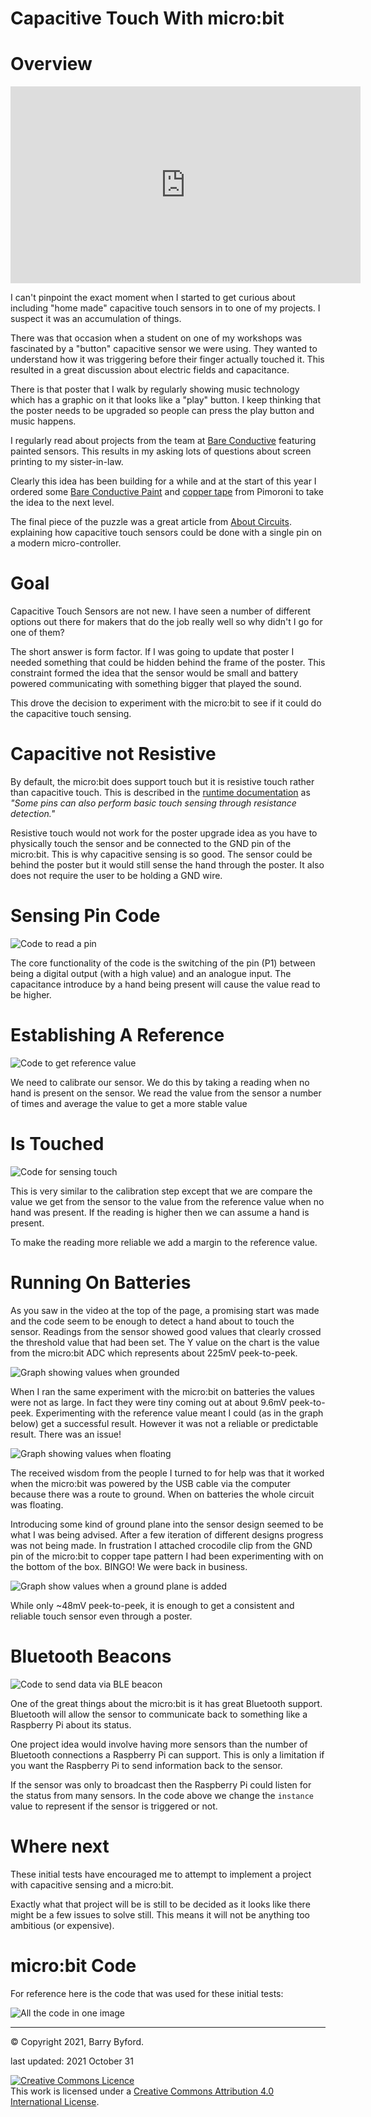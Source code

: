Capacitive Touch With micro:bit
===============================

# Overview

<iframe class="center" width="560" height="315" src="https://www.youtube.com/embed/lO1UFwdejuk" frameborder="0" allowfullscreen></iframe>


I can't pinpoint the exact moment when I started to get curious about including
"home made" capacitive touch sensors in to one of my projects. I suspect it 
was an accumulation of things.

There was that occasion when a student on one of my workshops was fascinated by
a "button" capacitive sensor we were using. They wanted to understand how it
was triggering before their finger actually touched it. This resulted in a great
discussion about electric fields and capacitance.

There is that poster that I walk by regularly showing music technology which 
has a graphic on it that looks like a "play" button. I keep thinking that the 
poster needs to be upgraded so people can press the play button and music
happens.

I regularly read about projects from the team at 
[Bare Conductive](https://www.bareconductive.com/)
featuring painted sensors. This results in my asking lots of questions about 
screen printing to my sister-in-law.

Clearly this idea has been building for a while and at the start of this year 
I ordered some
[Bare Conductive Paint](https://shop.pimoroni.com/products/paint-pen-10ml)
and
[copper tape](https://shop.pimoroni.com/products/copper-tape)
from Pimoroni to take the idea to the next level.

The final piece of the puzzle was a great article from
[About Circuits](https://www.allaboutcircuits.com/technical-articles/circuits-and-techniques-for-implementing-capacitive-touch-sensing/).
explaining how capacitive touch sensors could be done with a single pin on a
modern micro-controller.

# Goal

Capacitive Touch Sensors are not new. I have seen a number of different options
out there for makers that do the job really well so why didn't I go for one of
them?

The short answer is form factor. If I was going to update that poster I needed
something that could be hidden behind the frame of the poster. This constraint
formed the idea that the sensor would be small and battery powered
communicating with something bigger that played the sound.

This drove the decision to experiment with the micro:bit to see if it could do
the capacitive touch sensing.

# Capacitive not Resistive

By default, the micro:bit does support touch but it is resistive touch rather
than capacitive touch. This is described in the
[runtime documentation](https://lancaster-university.github.io/microbit-docs/ubit/io/#overview)
as *"Some pins can also perform basic touch sensing through resistance detection."*

Resistive touch would not work for the poster upgrade idea as you have to 
physically touch the sensor and be connected to the GND pin of the micro:bit.
This is why capacitive sensing is so good. The sensor could be behind the poster
but it would still sense the hand through the poster. It also does not require 
the user to be holding a GND wire.

# Sensing Pin Code

![Code to read a pin](../asset/microbit_touch/microbit-read_pin.png)

The core functionality of the code is the switching of the pin (P1) between 
being a digital output (with a high value) and an analogue input. 
The capacitance introduce by a hand being present will cause the value read to
be higher.

# Establishing A Reference

![Code to get reference value](../asset/microbit_touch/microbit_calibration.png)

We need to calibrate our sensor. We do this by taking a reading when no hand 
is present on the sensor.
We read the value from the sensor a number of times and average the value to
get a more stable value

# Is Touched

![Code for sensing touch](../asset/microbit_touch/microbit-is-touched.png)

This is very similar to the calibration step except that we are compare the 
value we get from the sensor
to the value from the reference value when no hand was present. If the reading 
is higher then we can assume a hand is present.

To make the reading more reliable we add a margin to the reference value.

# Running On Batteries

As you saw in the video at the top of the page, a promising start was made and 
the code seem to be enough to detect a hand about to touch the sensor. 
Readings from the sensor showed good values that clearly crossed the threshold
value that had been set.
The Y value on the chart is the value from the micro:bit ADC which represents
about 225mV peek-to-peek.

![Graph showing values when grounded](../asset/microbit_touch/grounded.png)

When I ran the same experiment with the micro:bit on batteries the values were not as large. In fact they were
tiny coming out at about 9.6mV peek-to-peek. Experimenting with the reference value meant I could
(as in the graph below) get a successful result. However it was not a reliable or predictable result.
There was an issue!

![Graph showing values when floating](../asset/microbit_touch/floating.png)

The received wisdom from the people I turned to for help was that it worked 
when the micro:bit was powered by the USB cable via the computer because there
was a route to ground. When on batteries the whole circuit was floating.

Introducing some kind of ground plane into the sensor design seemed to be what
I was being advised. After a few iteration of different designs progress was 
not being made. In frustration I attached crocodile clip from the
GND pin of the micro:bit to copper tape pattern I had been experimenting 
with on the bottom of the box. BINGO!
We were back in business.

![Graph show values when a ground plane is added](../asset/microbit_touch/top_and_bottom.png)

While only ~48mV peek-to-peek, it is enough to get a consistent and reliable touch sensor even through a poster.

# Bluetooth Beacons

![Code to send data via BLE beacon](../asset/microbit_touch/beacons.png)

One of the great things about the micro:bit is it has great Bluetooth support. 
Bluetooth will allow the sensor to communicate back to something like a 
Raspberry Pi about its status.

One project idea would involve having more sensors than the number of Bluetooth 
connections a Raspberry Pi can support. This is only a limitation if you want
the Raspberry Pi to send information back to the sensor.

If the sensor was only to broadcast then the Raspberry Pi could listen for the
status from many sensors. In the code above we change the <code>instance</code> 
value to represent if the sensor is triggered or not.


# Where next

These initial tests have encouraged me to attempt to implement a project with capacitive sensing and a micro:bit.

Exactly what that project will be is still to be decided as it looks like there might be a few issues to
solve still. This means it will not be anything too ambitious (or expensive).

# micro:bit Code

For reference here is the code that was used for these initial tests:

![All the code in one image](../asset/microbit_touch/microbit-cap-sense.png)


---

&copy; Copyright 2021, Barry Byford.

last updated: 2021 October 31

<a rel="license" href="http://creativecommons.org/licenses/by/4.0/"><img alt="Creative Commons Licence" style="border-width:0" src="https://i.creativecommons.org/l/by/4.0/80x15.png" /></a><br />This work is licensed under a <a rel="license" href="http://creativecommons.org/licenses/by/4.0/">Creative Commons Attribution 4.0 International License</a>.
